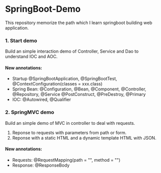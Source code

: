 # SpringBoot-Demo
This repository memorize the path which I learn springboot building web application. 

### 1. Start demo
Build an simple interaction demo of Controller, Service and Dao to understand IOC and AOC.
#### New annotations:
- Startup
@SpringBootApplication, @SpringBootTest, @ContextConfiguration(classes = xxx.class)
- Spring Bean: @Configuration, @Bean, 
@Component, @Controller, @Repository, @Service
@PostConstruct, @PreDestroy, @Primary
- IOC: @Autowired, @Qualifier

### 2. SpringMVC demo
Build an simple demo of MVC in controller to deal with requests.
1. Reponse to requests with parameters from path or form. 
2. Reponse with a static HTML and a dynamic template HTML with JSON.
#### New annotations:
- Requests: 
@RequestMapping(path = "", method = "")
- Response:
@ResponseBody
